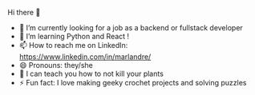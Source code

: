 Hi there 👋


- 🔭 I’m currently looking for a job as a backend or fullstack developer
- 💬 I’m learning Python and React !
- 📫 How to reach me on LinkedIn: https://www.linkedin.com/in/marlandre/
- 😄 Pronouns: they/she
- 🌱 I can teach you how to not kill your plants 
- ⚡ Fun fact: I love making geeky crochet projects and solving puzzles
